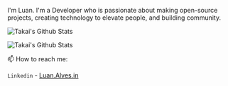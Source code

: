 I'm Luan. I'm a Developer who is passionate about making open-source projects, creating technology to elevate people, and building community.

![Takai's Github Stats](https://github-readme-stats.vercel.app/api?username=bugvoid&show_icons=true&theme=dracula)

![Takai's Github Stats](https://github-readme-stats.vercel.app/api/top-langs/?username=bugvoid)

📫 How to reach me:

`Linkedin` - [Luan.Alves.in](https://www.linkedin.com/in/luan-castro-218690134/)





<!--
**Bugvoid/Bugvoid** is a ✨ _special_ ✨ repository because its `README.md` (this file) appears on your GitHub profile.
❤️ Support my open source projects:
[![Donate on PayPal](https://img.shields.io/badge/--paypal?label=PayPal&logo=PayPal&style=social)](https://www.paypal.me/)

